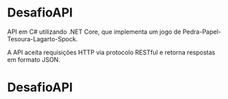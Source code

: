 # DesafioAPI
API em C# utilizando .NET Core, que implementa um jogo de Pedra-Papel-Tesoura-Lagarto-Spock. 

A API aceita requisições HTTP via protocolo RESTful e retorna respostas em formato JSON.


# DesafioAPI
